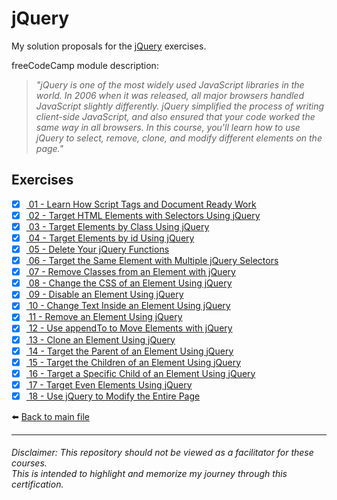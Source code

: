 # jQuery

My solution proposals for the [jQuery](https://www.freecodecamp.org/learn/front-end-development-libraries#jquery)
exercises.

freeCodeCamp module description:
> *"jQuery is one of the most widely used JavaScript libraries in the world. In 2006 when it was released, all major
browsers handled JavaScript slightly differently. jQuery simplified the process of writing client-side JavaScript, and
also ensured that your code worked the same way in all browsers. In this course, you'll learn how to use jQuery to
select, remove, clone, and modify different elements on the page."*

## Exercises

- [x] [ 01 - Learn How Script Tags and Document Ready Work](1-learn-how-script-tags-and-document-ready-work.html)
- [x] [ 02 - Target HTML Elements with Selectors Using jQuery](2-target-html-elements-with-selectors-using-jquery.html)
- [x] [ 03 - Target Elements by Class Using jQuery](3-target-elements-by-class-using-jquery.html)
- [x] [ 04 - Target Elements by id Using jQuery](4-target-elements-by-id-using-jquery.html)
- [x] [ 05 - Delete Your jQuery Functions](5-delete-your-jquery-functions.html)
- [x] [ 06 - Target the Same Element with Multiple jQuery Selectors](6-target-the-same-element-with-multiple-jquery-selectors.html)
- [x] [ 07 - Remove Classes from an Element with jQuery](7-remove-classes-from-an-element-with-jquery.html)
- [x] [ 08 - Change the CSS of an Element Using jQuery](8-change-the-css-of-an-element-using-jquery.html)
- [x] [ 09 - Disable an Element Using jQuery](9-disable-an-element-using-jquery.html)
- [x] [ 10 - Change Text Inside an Element Using jQuery](10-change-text-inside-an-element-using-jquery.html)
- [x] [ 11 - Remove an Element Using jQuery](11-remove-an-element-using-jquery.html)
- [x] [ 12 - Use appendTo to Move Elements with jQuery](12-use-appendto-to-move-elements-with-jquery.html)
- [x] [ 13 - Clone an Element Using jQuery](13-clone-an-element-using-jquery.html)
- [x] [ 14 - Target the Parent of an Element Using jQuery](14-target-the-parent-of-an-element-using-jquery.html)
- [x] [ 15 - Target the Children of an Element Using jQuery](15-target-the-children-of-an-element-using-jquery.html)
- [x] [ 16 - Target a Specific Child of an Element Using jQuery](16-target-a-specific-child-of-an-element-using-jquery.html)
- [x] [ 17 - Target Even Elements Using jQuery](17-target-even-elements-using-jquery.html)
- [x] [ 18 - Use jQuery to Modify the Entire Page](18-use-jquery-to-modify-the-entire-page.html)

⬅️ [Back to main file](../README.md)

---

###### Disclaimer: This repository should not be viewed as a facilitator for these courses. <br> This is intended to highlight and memorize my journey through this certification.